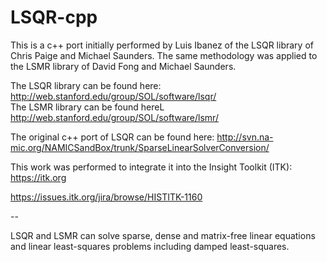 # LSQR-cpp
This is a c++ port initially performed by Luis Ibanez of the LSQR library of Chris Paige and Michael Saunders. The same methodology was applied to the LSMR library of David Fong and Michael Saunders.

The LSQR library can be found here: http://web.stanford.edu/group/SOL/software/lsqr/ <br>
The LSMR library can be found hereL http://web.stanford.edu/group/SOL/software/lsmr/

The original c++ port of LSQR can be found here: http://svn.na-mic.org/NAMICSandBox/trunk/SparseLinearSolverConversion/

This work was performed to integrate it into the Insight Toolkit (ITK): https://itk.org

https://issues.itk.org/jira/browse/HISTITK-1160

--

LSQR and LSMR can solve sparse, dense and matrix-free linear equations and linear least-squares problems including damped least-squares.

